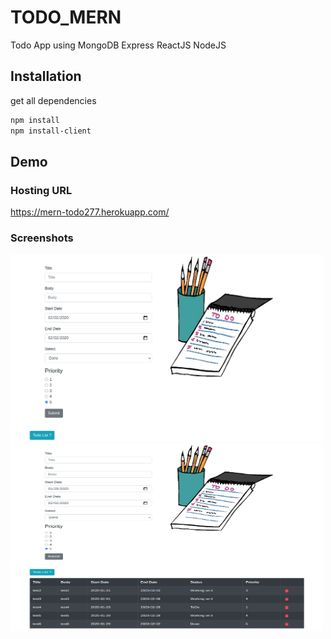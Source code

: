 # TODO_MERN
Todo App using MongoDB Express ReactJS NodeJS

## Installation
get all dependencies

```bash
npm install
npm install-client
```
## Demo

### Hosting URL
https://mern-todo277.herokuapp.com/

### Screenshots

<img src="screenshot/pic1.png" width="500" height="300">


<img src="screenshot/pic2.png" width="500" height="300">

